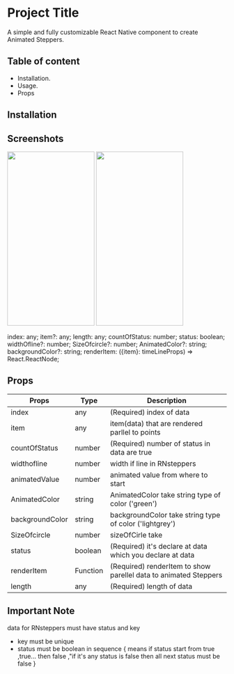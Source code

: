 
# Project Title

A simple and fully customizable React Native component to create Animated Steppers.


## Table of content  
* Installation.  
* Usage.  
* Props
## Installation

## Screenshots 

<img src="https://user-images.githubusercontent.com/103027059/193255074-d9eda348-09c4-4b71-bb11-d806dab42e63.png" height="400" width="200"/> <img src="https://user-images.githubusercontent.com/103027059/193255293-a3436aec-46c6-49e8-85c2-428f50f8c060.png" height="400" width="200"/>

  index: any;
  item?: any;
  length: any;
  countOfStatus: number;
  status: boolean;
  widthOfline?: number;
  SizeOfcircle?: number;
  AnimatedColor?: string;
  backgroundColor?: string;
  renderItem: ({item}: timeLineProps) => React.ReactNode;

## Props
| Props | Type | Description |  
| --------- | ------- | ------ |
|index| any | (Required) index of data |
| item | any | item(data) that are rendered parllel to points|
| countOfStatus | number | (Required) number of status in data are true|
| widthofline | number| width if line in RNsteppers|
| animatedValue | number| animated value from where to start |
| AnimatedColor | string| AnimatedColor take string type of color ('green')|
| backgroundColor | string| backgroundColor take string type of color ('lightgrey') |
| SizeOfcircle | number |  sizeOfCirle take |
| status | boolean | (Required) it's declare at data which you declare at data|
| renderItem | Function | (Required) renderItem to show parellel data to animated Steppers|
| length | any | (Required) length of data |

## Important Note

data for RNsteppers must have status and key
* key must be unique
* status must be boolean in sequence { means if status start from true ,true... then false ,"if it's any status is false then all next status must be false }
